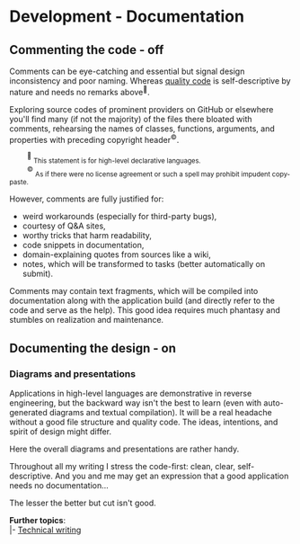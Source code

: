 # Development - Documentation

## Commenting the code - off

Comments can be eye-catching and essential but signal design inconsistency and poor naming.  Whereas [quality code](code-quality.md) is self-descriptive by nature and needs no remarks 
 above<sup>:raising_hand:</sup>.

Exploring source codes of prominent providers on GitHub or elsewhere you'll find many (if not the majority) of the files there bloated with comments, rehearsing the names of classes, functions, arguments, and properties with preceding copyright header<sup>©️</sup>.

&nbsp;&nbsp;&nbsp;&nbsp;&nbsp;&nbsp;&nbsp;&nbsp;<sup>:raising_hand:</sup>&nbsp;<sub>This statement is for high-level declarative languages.</sub>\
&nbsp;&nbsp;&nbsp;&nbsp;&nbsp;&nbsp;&nbsp;&nbsp;<sup>©️</sup>&nbsp;<sub>As if there were no license agreement or such a spell may prohibit impudent copy-paste.</sub>

However, comments are fully justified for:

+ weird workarounds (especially for third-party bugs),
+ courtesy of Q&A sites,
+ worthy tricks that harm readability,
+ code snippets in documentation,
+ domain-explaining quotes from sources like a wiki,
+ notes, which will be transformed to tasks (better automatically on submit).

Comments may contain text fragments, which will be compiled into documentation along with the application build (and directly refer to the code and serve as the help). This good idea requires much phantasy and stumbles on realization and maintenance.


## Documenting the design - on

### Diagrams and presentations

Applications in high-level languages are demonstrative in reverse engineering, but the backward way isn't the best to learn (even with auto-generated diagrams and textual compilation). It will be a real headache without a good file structure and quality code. The ideas, intentions, and spirit of design might differ.

Here the overall diagrams and presentations are rather handy.

Throughout all my writing I stress the code-first: clean, clear, self-descriptive. And you and me may get an expression that a good application needs no documentation...

The lesser the better but cut isn't good.

**Further topics**:\
|- [Technical writing](../../pencraft)


